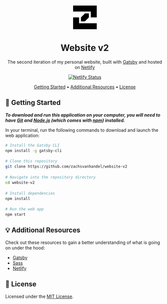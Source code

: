 <p align="center">
  <a href="https://v2.zachsvanhandel.me">
    <img src="./src/icons/logo.svg" width="75"/>
  </a>
</p>

<h1 align="center">Website v2</h1>

<p align="center">The second iteration of my personal website, built with <a href="https://www.gatsbyjs.com/">Gatsby</a> and hosted on <a href="https://www.netlify.com/">Netlify</a></p>

<p align="center">
  <a href="https://app.netlify.com/sites/zachsvanhandel-v2/deploys">
    <img src="https://api.netlify.com/api/v1/badges/ccc0aa3a-3bdd-43d5-82bf-116468e36abd/deploy-status" alt="Netlify Status" />
  </a>
</p>

<p align="center">
  <a href="#-getting-started">Getting Started</a> •
  <a href="#-additional-resources">Additional Resources</a> •
  <a href="#-license">License</a>
</p>

## 🚀 Getting Started

_**To download and run this application on your computer, you will need to have [Git](https://git-scm.com/) and [Node.js](https://nodejs.org/) (which comes with [npm](https://www.npmjs.com/)) installed.**_

In your terminal, run the following commands to download and launch the web application:

```sh
# Install the Gatsby CLI
npm install -g gatsby-cli

# Clone this repository
git clone https://github.com/zachsvanhandel/website-v2

# Navigate into the repository directory
cd website-v2

# Install dependencies
npm install

# Run the web app
npm start
```

## 💡 Additional Resources

Check out these resources to gain a better understanding of what is going on under the hood:

- [Gatsby](https://www.gatsbyjs.com/)
- [Sass](https://sass-lang.com/)
- [Netlify](https://www.netlify.com/)

## 📝 License

Licensed under the [MIT License](./LICENSE).
